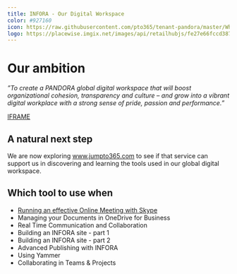 ```yaml
---
title: INFORA - Our Digital Workspace
color: #927160
icon: https://raw.githubusercontent.com/pto365/tenant-pandora/master/White-pandora-o-crown.png
logo: https://placewise.imgix.net/images/api/retailhubjs/fe27e66fccd387cd97fe1f54495b858c
---
```


# Our ambition

*”To create a PANDORA global digital workspace 
that will boost organizational cohesion, transparency and culture – and grow into a vibrant digital workplace with a strong sense of pride, passion and performance.”*                                                       

[IFRAME](https://web.microsoftstream.com/embed/video/80a1cf0f-ad6a-4eee-8c1e-8bdce8acd64f?autoplay=false&showinfo=true)

## A natural next step

We are now exploring www.jumpto365.com to see if that service can support us in discovering and learning the tools used in our global digital workspace.

## Which tool to use when

- [Running an effective Online Meeting with Skype](https://preview.app.jumpto365.com/scenario/generic/pandora-online-meetings/default)
- Managing your Documents in OneDrive for Business
- Real Time Communication and Collaboration
- Building an INFORA site - part 1
- Building an INFORA site - part 2
- Advanced Publishing with INFORA
- Using Yammer
- Collaborating in Teams & Projects
